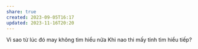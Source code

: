 ```yaml
---
share: true
created: 2023-09-05T16:17
updated: 2023-11-16T20:20
---
```

Vì sao từ lúc đó may không tìm hiểu nữa
Khi nao thi mấy tỉnh tìm hiểu tiếp? 